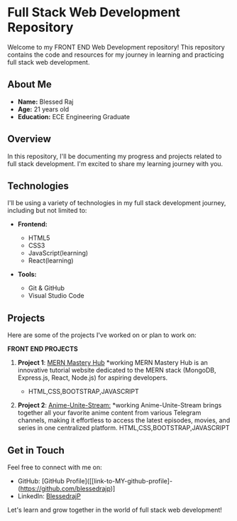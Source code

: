 # Full Stack Web Development Repository

Welcome to my FRONT END Web Development repository! This repository contains the code and resources for my journey in learning and practicing full stack web development.

## About Me

- **Name:** Blessed Raj
- **Age:** 21 years old
- **Education:**  ECE Engineering Graduate

## Overview

In this repository, I'll be documenting my progress and projects related to full stack development. I'm excited to share my learning journey with you.

## Technologies

I'll be using a variety of technologies in my full stack development journey, including but not limited to:

- **Frontend:**
  - HTML5
  - CSS3
  - JavaScript(learning)
  - React(learning)

- **Tools:**
  - Git & GitHub
  - Visual Studio Code

## Projects

Here are some of the projects I've worked on or plan to work on:

**FRONT END PROJECTS**

1. **Project 1**: [MERN Mastery Hub](link-to-project-1)   *working
   MERN Mastery Hub is an innovative tutorial website dedicated to the MERN stack (MongoDB, Express.js, React, Node.js) for aspiring developers.
   - HTML,CSS,BOOTSTRAP,JAVASCRIPT

2. **Project 2**: [Anime-Unite-Stream:](link-to-project-2) *working
   Anime-Unite-Stream brings together all your favorite anime content from various Telegram channels, making it effortless to access the latest episodes, movies, and series in one centralized platform.
    HTML,CSS,BOOTSTRAP,JAVASCRIPT

## Get in Touch

Feel free to connect with me on:

- GitHub: [GitHub Profile]([[link-to-MY-github-profile]-(https://github.com/blessedrajp)]
- LinkedIn: [BlessedrajP](www.linkedin.com/in/blessed-raj-p)

Let's learn and grow together in the world of full stack web development!
